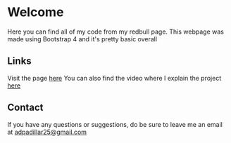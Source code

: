 # Welcome

Here you can find all of my code from my redbull page. This webpage was made using Bootstrap 4 and it's pretty basic overall

## Links

Visit the page [here](https://musing-lichterman-3d0cc7.netlify.app/)
You can also find the video where I explain the project [here](https://youtu.be/lkTfoW0NCrY)

## Contact

If you have any questions or suggestions, do be sure to leave me an email at adpadillar25@gmail.com
